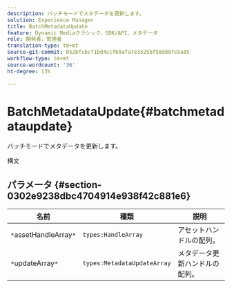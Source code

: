 ```yaml
---
description: バッチモードでメタデータを更新します。
solution: Experience Manager
title: BatchMetadataUpdate
feature: Dynamic Mediaクラシック，SDK/API，メタデータ
role: 開発者，管理者
translation-type: tm+mt
source-git-commit: 052bfcbcf1bd4ccf60afa7e3325bf58dd07cba85
workflow-type: tm+mt
source-wordcount: '36'
ht-degree: 13%

---
```



# BatchMetadataUpdate{#batchmetadataupdate}

バッチモードでメタデータを更新します。

構文

## パラメータ {#section-0302e9238dbc4704914e938f42c881e6}

| 名前 | 種類 | 説明 |
|---|---|---|
| `*`assetHandleArray`*` | `types:HandleArray` | アセットハンドルの配列。 |
| `*`updateArray`*` | `types:MetadataUpdateArray` | メタデータ更新ハンドルの配列。 |

